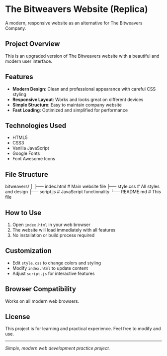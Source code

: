 # The Bitweavers Website (Replica)

A modern, responsive website as an alternative for The Bitweavers Company.

## Project Overview
This is an upgraded version of The Bitweavers website with a beautiful and modern user interface.

## Features
- **Modern Design**: Clean and professional appearance with careful CSS styling
- **Responsive Layout**: Works and looks great on different devices
- **Simple Structure**: Easy to maintain company website
- **Fast Loading**: Optimized and simplified for performance

## Technologies Used
- HTML5
- CSS3
- Vanilla JavaScript
- Google Fonts
- Font Awesome Icons

## File Structure

bitweavers/
│
├── index.html # Main website file
├── style.css # All styles and design
├── script.js # JavaScript functionality
└── README.md # This file


## How to Use
1. Open `index.html` in your web browser
2. The website will load immediately with all features
3. No installation or build process required

## Customization
- Edit `style.css` to change colors and styling
- Modify `index.html` to update content
- Adjust `script.js` for interactive features

## Browser Compatibility
Works on all modern web browsers.

## License
This project is for learning and practical experience. Feel free to modify and use.

---

*Simple, modern web development practice project.*